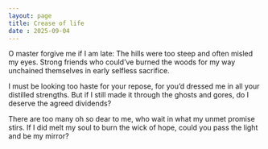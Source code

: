 ```yaml
---
layout: page
title: Crease of life
date : 2025-09-04
---
```


O master forgive me if I am late:
The hills were too steep and often misled my eyes.
Strong friends who could’ve burned the woods for my way
unchained themselves in early selfless sacrifice.

I must be looking too haste for your repose,
for you’d dressed me in all your distilled strengths.
But if I still made it through the ghosts and gores,
do I deserve the agreed dividends?

There are too many oh so dear to me,
who wait in what my unmet promise stirs.
If I did melt my soul to burn the wick of hope,
could you pass the light and be my mirror?
